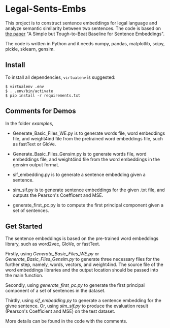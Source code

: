# Legal-Sents-Embs
This project is to construct sentence embeddings for legal language and analyze semantic similarity between two sentences.
The code is based on [the paper](https://openreview.net/forum?id=SyK00v5xx) "A Simple but Tough-to-Beat Baseline for Sentence Embeddings".

The code is written in Python and it needs numpy, pandas, matplotlib, scipy, pickle, sklearn, gensim.

## Install

To install all dependencies, `virtualenv` is suggested:

```
$ virtualenv .env
$ . .env/bin/activate
$ pip install -r requirements.txt 
```

## Comments for Demos

In the folder *examples*,

* Generate_Basic_Files_WE.py is to generate words file, word embeddings file, and weight4ind file from the pretrained word embeddings file, such as fastText or GloVe.

* Generate_Basic_Files_Gensim.py is to generate words file, word embeddings file, and weight4ind file from the word embeddings in the gensim output format.

* sif_embedding.py is to generate a sentence embedding given a sentence.

* sim_sif.py is to generate sentence embeddings for the given .txt file, and outputs the Pearson's Coefficent and MSE.

* generate_first_pc.py is to compute the first principal component given a set of sentences.

## Get Started

The sentence embeddings is based on the pre-trained word embeddings library, such as word2vec, GloVe, or fastText. 

Firstly, using *Generate_Basic_Files_WE.py* or *Generate_Basic_Files_Gensim.py* to generate three necessary files for the further step, namely, words, vectors, and weight4ind. The source file of the word embeddings libraries and the output location should be passed into the main function.

Secondly, using *generate_first_pc.py* to generate the first principal component of a set of sentences in the dataset.

Thirdly, using *sif_embedding.py* to generate a sentence embedding for the givne sentence. Or, using *sim_sif.py* to produce the evaluation result (Pearson's Coefficient and MSE) on the test dataset.

More details can be found in the code with the comments.
